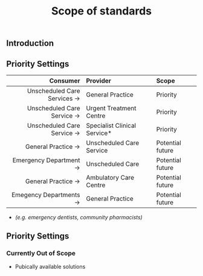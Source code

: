 ﻿---
title: Scope of standards
toc: True
sidebar: overview_sidebar
permalink: scope_overview.html
summary: "This page provides an overview of the currently envisiged scope for the national standards"
---
## Introduction


## Priority Settings

Consumer | Provider | Scope
---------:|:---------|:------
Unscheduled Care Services → | General Practice | Priority
Unscheduled Care Service → | Urgent Treatment Centre | Priority
Unscheduled Care Service → | Specialist Clinical Service*| Priority
General Practice → | Unscheduled Care Service | Potential future
Emergency Department → | Unscheduled Care | Potential future
General Practice → | Ambulatory Care Centre | Potential future
Emegency Departments → | General Practice | Potential future

* _(e.g. emergency dentists, community pharmacists)_

## Priority Settings


### Currently Out of Scope

* Pubically available solutions
